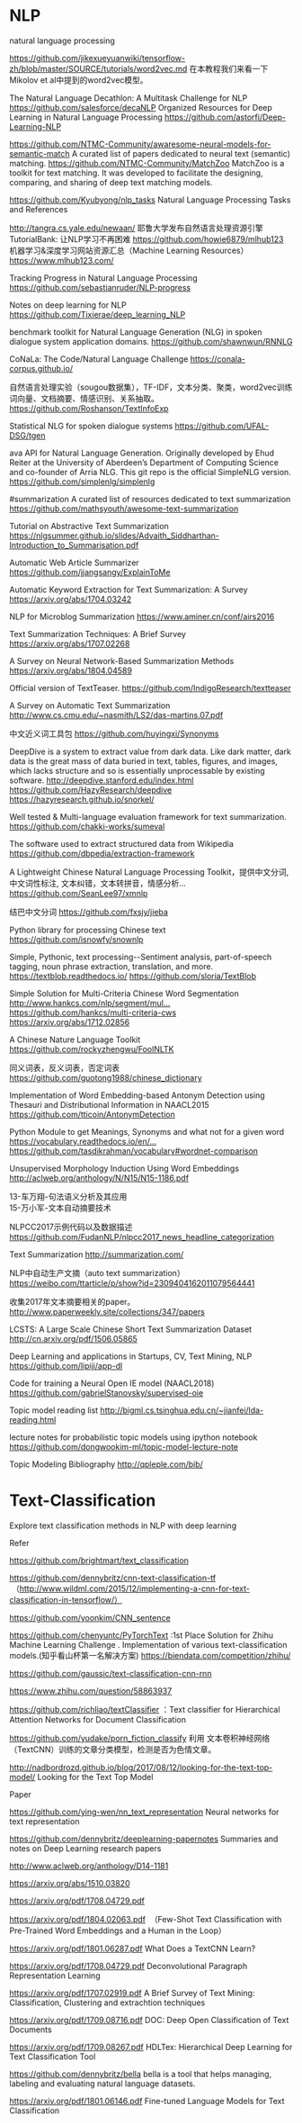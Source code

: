 # NLP
natural language processing

https://github.com/jikexueyuanwiki/tensorflow-zh/blob/master/SOURCE/tutorials/word2vec.md  在本教程我们来看一下Mikolov et al中提到的word2vec模型。

The Natural Language Decathlon: A Multitask Challenge for NLP  https://github.com/salesforce/decaNLP
Organized Resources for Deep Learning in Natural Language Processing   https://github.com/astorfi/Deep-Learning-NLP

https://github.com/NTMC-Community/awaresome-neural-models-for-semantic-match  A curated list of papers dedicated to neural text (semantic) matching.  https://github.com/NTMC-Community/MatchZoo  MatchZoo is a toolkit for text matching. It was developed to facilitate the designing, comparing, and sharing of deep text matching models.


https://github.com/Kyubyong/nlp_tasks  Natural Language Processing Tasks and References

http://tangra.cs.yale.edu/newaan/  耶鲁大学发布自然语言处理资源引擎TutorialBank: 让NLP学习不再困难
https://github.com/howie6879/mlhub123 机器学习&深度学习网站资源汇总（Machine Learning Resources） https://www.mlhub123.com/  

Tracking Progress in Natural Language Processing   https://github.com/sebastianruder/NLP-progress

Notes on deep learning for NLP  https://github.com/Tixierae/deep_learning_NLP

benchmark toolkit for Natural Language Generation (NLG) in spoken dialogue system application domains. https://github.com/shawnwun/RNNLG


CoNaLa: The Code/Natural Language Challenge https://conala-corpus.github.io/

自然语言处理实验（sougou数据集），TF-IDF，文本分类、聚类，word2vec训练词向量、文档摘要、情感识别、关系抽取。 https://github.com/Roshanson/TextInfoExp


Statistical NLG for spoken dialogue systems https://github.com/UFAL-DSG/tgen

ava API for Natural Language Generation. Originally developed by Ehud Reiter at the University of Aberdeen’s Department of Computing Science and co-founder of Arria NLG. This git repo is the official SimpleNLG version. https://github.com/simplenlg/simplenlg

#summarization
A curated list of resources dedicated to text summarization  https://github.com/mathsyouth/awesome-text-summarization 

Tutorial on Abstractive Text
Summarization https://nlgsummer.github.io/slides/Advaith_Siddharthan-Introduction_to_Summarisation.pdf 

Automatic Web Article Summarizer https://github.com/jjangsangy/ExplainToMe

Automatic Keyword Extraction for Text Summarization: A Survey  https://arxiv.org/abs/1704.03242 

NLP for Microblog  Summarization https://www.aminer.cn/conf/airs2016

Text Summarization Techniques: A Brief Survey https://arxiv.org/abs/1707.02268 

A Survey on Neural Network-Based Summarization Methods https://arxiv.org/abs/1804.04589  

Official version of TextTeaser. https://github.com/IndigoResearch/textteaser

A Survey on Automatic Text Summarization http://www.cs.cmu.edu/~nasmith/LS2/das-martins.07.pdf

中文近义词工具包 https://github.com/huyingxi/Synonyms

DeepDive is a system to extract value from dark data. Like dark matter, dark data is the great mass of data buried in text, tables, figures, and images, which lacks structure and so is essentially unprocessable by existing software. http://deepdive.stanford.edu/index.html https://github.com/HazyResearch/deepdive  https://hazyresearch.github.io/snorkel/


Well tested & Multi-language evaluation framework for text summarization. https://github.com/chakki-works/sumeval

The software used to extract structured data from Wikipedia https://github.com/dbpedia/extraction-framework

A Lightweight Chinese Natural Language Processing Toolkit，提供中文分词, 中文词性标注, 文本纠错，文本转拼音，情感分析...
 https://github.com/SeanLee97/xmnlp 

结巴中文分词  https://github.com/fxsjy/jieba

Python library for processing Chinese text https://github.com/isnowfy/snownlp

Simple, Pythonic, text processing--Sentiment analysis, part-of-speech tagging, noun phrase extraction, translation, and more. https://textblob.readthedocs.io/  https://github.com/sloria/TextBlob

Simple Solution for Multi-Criteria Chinese Word Segmentation http://www.hankcs.com/nlp/segment/mul…
 https://github.com/hankcs/multi-criteria-cws  https://arxiv.org/abs/1712.02856
 
 A Chinese Nature Language Toolkit https://github.com/rockyzhengwu/FoolNLTK
 
同义词表，反义词表，否定词表  https://github.com/guotong1988/chinese_dictionary

Implementation of Word Embedding-based Antonym Detection using Thesauri and Distributional Information in NAACL2015 https://github.com/tticoin/AntonymDetection

Python Module to get Meanings, Synonyms and what not for a given word https://vocabulary.readthedocs.io/en/…
 https://github.com/tasdikrahman/vocabulary#wordnet-comparison 
 
 Unsupervised Morphology Induction Using Word Embeddings  http://aclweb.org/anthology/N/N15/N15-1186.pdf
 
 13-车万翔-句法语义分析及其应用  
 15-万小军-文本自动摘要技术
 
 NLPCC2017示例代码以及数据描述  https://github.com/FudanNLP/nlpcc2017_news_headline_categorization
 
 Text Summarization http://summarization.com/ 
 
 NLP中自动生产文摘（auto text summarization） https://weibo.com/ttarticle/p/show?id=2309404162011079564441 
 
 收集2017年文本摘要相关的paper。 http://www.paperweekly.site/collections/347/papers
 
 LCSTS: A Large Scale Chinese Short Text Summarization Dataset  http://cn.arxiv.org/pdf/1506.05865
 
 Deep Learning and applications in Startups, CV, Text Mining, NLP  https://github.com/lipiji/app-dl
 
 
 Code for training a Neural Open IE model (NAACL2018)  https://github.com/gabrielStanovsky/supervised-oie
 
 Topic model reading list  http://bigml.cs.tsinghua.edu.cn/~jianfei/lda-reading.html
 
 lecture notes for probabilistic topic models using ipython notebook
 https://github.com/dongwookim-ml/topic-model-lecture-note
 
 Topic Modeling Bibliography  http://qpleple.com/bib/
 
 
 # Text-Classification
Explore text classification methods in NLP with deep learning


Refer

https://github.com/brightmart/text_classification 

https://github.com/dennybritz/cnn-text-classification-tf  （http://www.wildml.com/2015/12/implementing-a-cnn-for-text-classification-in-tensorflow/）

https://github.com/yoonkim/CNN_sentence

https://github.com/chenyuntc/PyTorchText :1st Place Solution for Zhihu Machine Learning Challenge . Implementation of various text-classification models.(知乎看山杯第一名解决方案) https://biendata.com/competition/zhihu/

https://github.com/gaussic/text-classification-cnn-rnn

https://www.zhihu.com/question/58863937

https://github.com/richliao/textClassifier ：Text classifier for Hierarchical Attention Networks for Document Classification

https://github.com/yudake/porn_fiction_classify 利用 文本卷积神经网络 （TextCNN）训练的文章分类模型，检测是否为色情文章。

http://nadbordrozd.github.io/blog/2017/08/12/looking-for-the-text-top-model/ Looking for the Text Top Model

Paper

https://github.com/ying-wen/nn_text_representation  Neural networks for text representation

https://github.com/dennybritz/deeplearning-papernotes Summaries and notes on Deep Learning research papers

http://www.aclweb.org/anthology/D14-1181

https://arxiv.org/abs/1510.03820

https://arxiv.org/pdf/1708.04729.pdf

https://arxiv.org/pdf/1804.02063.pdf  （Few-Shot Text Classification with Pre-Trained Word
Embeddings and a Human in the Loop）

https://arxiv.org/pdf/1801.06287.pdf  What Does a TextCNN Learn?

https://arxiv.org/pdf/1708.04729.pdf Deconvolutional Paragraph Representation Learning

https://arxiv.org/pdf/1707.02919.pdf A Brief Survey of Text Mining: Classification, Clustering and extrachtion techniques

https://arxiv.org/pdf/1709.08716.pdf DOC: Deep Open Classification of Text Documents

https://arxiv.org/pdf/1709.08267.pdf HDLTex: Hierarchical Deep Learning for Text Classification
Tool

https://github.com/dennybritz/bella bella is a tool that helps managing, labeling and evaluating natural language datasets.

https://arxiv.org/pdf/1801.06146.pdf Fine-tuned Language Models for Text Classification


 
 











